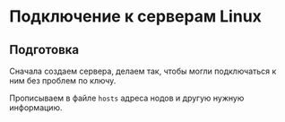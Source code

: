 # Подключение к серверам Linux

## Подготовка

Сначала создаем сервера, делаем так, чтобы могли подключаться к ним без проблем по ключу.

Прописываем в файле `hosts` адреса нодов и другую нужную информацию.

